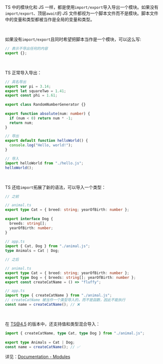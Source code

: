 TS 中的模块化和 JS 一样，都是使用`import/export`导入导出一个模块。如果没有`import/export`、顶层`await`的 JS 文件都视为一个脚本文件而不是模块。脚本文件中的变量和类型都被当作是全局的变量和类型。

<br />

如果没有`import/export`且同时希望把脚本当作是一个模块，可以这么写:

```typescript
// 表示不导出任何的内容
export {};
```

<br />

TS 正常导入导出：

```typescript
// 具名导出
export var pi = 3.14;
export let squareTwo = 1.41;
export const phi = 1.61;
 
export class RandomNumberGenerator {}
 
export function absolute(num: number) {
  if (num < 0) return num * -1;
  return num;
}
```

```typescript
// 导出
export default function helloWorld() {
  console.log("Hello, world!");
}
```

```typescript
// 导入
import helloWorld from "./hello.js";
helloWorld();
```

<br />

TS 还给`import`拓展了新的语法，可以导入一个类型：

```typescript
// 之前

// animal.ts
export type Cat = { breed: string; yearOfBirth: number };
 
export interface Dog {
  breeds: string[];
  yearOfBirth: number;
}
 
// app.ts
import { Cat, Dog } from "./animal.js";
type Animals = Cat | Dog;
```

```typescript
// 之后

// animal.ts
export type Cat = { breed: string; yearOfBirth: number };
export type Dog = { breeds: string[]; yearOfBirth: number };
export const createCatName = () => "fluffy";

// app.ts
import type { createCatName } from "./animal.js";
// createCatName 被当作一个类型导入的，而不是函数，因此不能执行
const name = createCatName(); // ❌ 
```

<br />

在 TS@4.5  的版本中，还支持值和类型混合导入：

```typescript
import { createCatName, type Cat, type Dog } from "./animal.js";
 
export type Animals = Cat | Dog;
const name = createCatName(); // ✅
```

详见：[Documentation - Modules](https://www.typescriptlang.org/docs/handbook/2/modules.html)